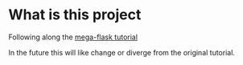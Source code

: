 # What is this project

Following along the [mega-flask tutorial](https://blog.miguelgrinberg.com/post/the-flask-mega-tutorial-part-i-hello-world)

In the future this will like change or diverge from the original tutorial.
